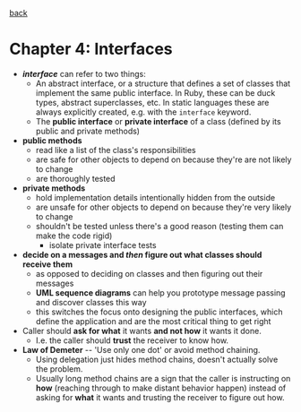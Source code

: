 [back](README.md)

# Chapter 4: Interfaces

- **_interface_** can refer to two things:
  - An abstract interface, or a structure that defines a set of
    classes that implement the same public interface. In Ruby, these can be duck
    types, abstract superclasses, etc. In static languages these are always
    explicitly created, e.g. with the `interface` keyword.
  - The **public interface** or **private interface** of a class (defined by its public and private
    methods)
- **public methods**
  - read like a list of the class's responsibilities
  - are safe for other objects to depend on because they're are not likely to change
  - are thoroughly tested
- **private methods**
  - hold implementation details intentionally hidden from the outside
  - are unsafe for other objects to depend on because they're very likely to change
  - shouldn't be tested unless there's a good reason (testing them can make the code rigid)
    - isolate private interface tests
- **decide on a messages and _then_ figure out what classes should receive
  them**
  - as opposed to deciding on classes and then figuring out their messages
  - **UML sequence diagrams** can help you prototype message passing and discover
    classes this way
  - this switches the focus onto designing the public interfaces, which define the
    application and are the most critical thing to get right
- Caller should **ask for what** it wants **and
  not how** it wants it done.
  - I.e. the caller should **trust** the receiver to know how.
- **Law of Demeter** -- 'Use only one dot' or avoid method chaining.
  - Using delegation just hides method chains, doesn't actually solve the
    problem.
  - Usually long method chains are a sign that the caller is instructing on **how**
    (reaching through to make distant behavior happen) instead of
    asking for **what** it wants and trusting the receiver to figure out how.
